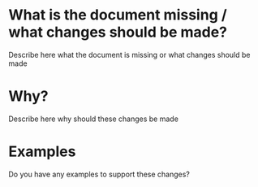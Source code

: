 # What is the document missing / what changes should be made?

Describe here what the document is missing or what changes should be made

# Why?

Describe here why should these changes be made

# Examples

Do you have any examples to support these changes?